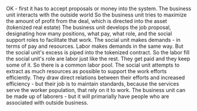 OK - first it has to accept proposals or money into the system. The business unit interacts with the outside world So the business unit tries to maximize the amount of profit from the deal, which is directed into the asset (tokenized real estate) The business unit develops the job proposal, designating how many positions, what pay, what role, and the social support roles to facilitate that work. The social unit makes demands - in terms of pay and resources. Labor makes demands in the same way. But the social unit's excess is piped into the tokenized contract. So the labor fill the social unit's role are labor just like the rest. They get paid and they keep some of it. So there is a common labor pool. The social unit attempts to extract as much resources as possible to support the work efforts efficiently. They draw direct relations between their efforts and increased efficiency - but their job is to maintain standards, because the services serve the worker population, that rely on it to work. The business unit can be made up of laborers - but it will primarially have people who are associated with outside business.